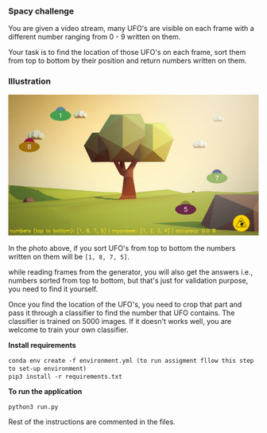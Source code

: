 ### Spacy challenge

You are given a video stream, many UFO's  are visible on each frame with a different number ranging from 0 - 9 written on them.

Your task is to find the location of those UFO's on each frame, sort them from top to bottom by their position and return numbers written on them.

### Illustration

![](frame.jpg)

In the photo above, if you sort UFO's from top to bottom the numbers written on them will be `[1, 8, 7, 5]`.

while reading frames from the generator, you will also get the answers i.e., numbers sorted from top to bottom, but that's just for validation purpose, you need to find it yourself.

Once you find the location of the UFO's, you need to crop that part and pass it through a classifier to find the number that UFO contains. The classifier is trained on 5000 images. If it doesn't works well, you are welcome to train your own classifier.

**Install requirements**

````
conda env create -f environment.yml (to run assigment fllow this step to set-up environment)
pip3 install -r requirements.txt
````

**To run the application**

````
python3 run.py
````

Rest of the instructions are commented in the files.


